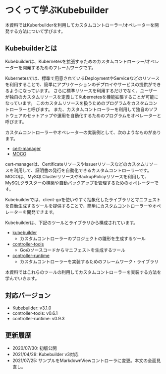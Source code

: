 # つくって学ぶKubebuilder

本資料ではKuberbuilderを利用してカスタムコントローラー/オペレーターを開発する方法について学びます。

## Kubebuilderとは

Kubebuilderは、Kubernetesを拡張するためのカスタムコントローラー/オペレーターを開発するためのフレームワークです。

Kubernetesでは、標準で用意されているDeploymentやServiceなどのリソースを利用することで、簡単にアプリケーションのデプロイやサービスの提供ができるようになっています。
さらに標準リソースを利用するだけでなく、ユーザーが独自のカスタムリソースを定義してKubernetesを機能拡張することが可能になっています。
このカスタムリソースを扱うためのプログラムをカスタムコントローラーと呼びます。
また、カスタムコントローラーを利用して独自のソフトウェアのセットアップや運用を自動化するためのプログラムをオペレーターと呼びます。

カスタムコントローラーやオペレーターの実装例として、次のようなものがあります。

- [cert-manager](https://cert-manager.io/docs/)
- [MOCO](https://github.com/cybozu-go/moco)

cert-managerは、CertificateリソースやIssuerリソースなどのカスタムリソースを利用して、証明書の発行を自動化できるカスタムコントローラーです。
MOCOは、MySQLClusterリソースやBackupPolicyリソースを利用して、MySQLクラスターの構築や自動バックアップを管理するためのオペレーターです。

Kubebuilderでは、client-goを使いやすく抽象化したライブラリとマニフェストを自動生成するツールを提供することで、簡単にカスタムコントローラーやオペレーターを開発できます。

Kubebuilderは、下記のツールとライブラリから構成されています。

- [kubebuilder](https://github.com/kubernetes-sigs/kubebuilder)
  - カスタムコントローラーのプロジェクトの雛形を生成するツール
- [controller-tools](https://github.com/kubernetes-sigs/controller-tools)
  - Goのソースコードからマニフェストを生成するツール
- [controller-runtime](https://github.com/kubernetes-sigs/controller-runtime)
  - カスタムコントローラーを実装するためのフレームワーク・ライブラリ

本資料ではこれらのツールの利用してカスタムコントローラーを実装する方法を学んでいきます。

## 対応バージョン

* Kubebuilder: v3.1.0
* controller-tools: v0.6.1
* controller-runtime: v0.9.3

## 更新履歴

* 2020/07/30: 初版公開
* 2021/04/29: Kubebuilder v3対応
* 2021/07/25: サンプルをMarkdownViewコントローラに変更。本文の全面見直し。
